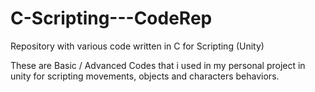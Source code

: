 # C-Scripting---CodeRep
Repository with various code written in C for Scripting (Unity)

These are Basic / Advanced Codes that i used in my personal project in unity for scripting movements, 
 objects and characters behaviors.
 
